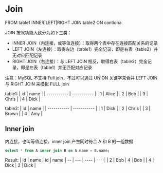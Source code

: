 # Join
FROM table1 INNER|LEFT|RIGHT JOIN table2 ON contiona

JOIN 按照功能大致分为如下三类：
- INNER JOIN（内连接，或等值连接）：取得两个表中存在连接匹配关系的记录
- LEFT JOIN（左连接）：取得左边（table1）完全记录，即是右表（table2）并无对应匹配记录
- RIGHT JOIN（右连接）：与 LEFT JOIN 相反，取得右表（table2）完全记录，即是左表（table1）并无匹配对应记录

注意：MySQL 不支持 Full join，不过可以通过 UNION 关键字来合并 LEFT JOIN 与 RIGHT JOIN 来模拟 FULL join

table1:
| id | name |
| ----------- | ----------- |
| 1 | Alice |
| 2 | Bob |
| 3 | Chris |
| 4 | Dick |

table2:
| id | name |
| ----------- | ----------- |
| 1 | Dick |
| 2 | Chris |
| 3 | Brown |
| 4 | Amy |

## Inner join
内连接，也叫等值连接，inner join 产生同时符合 A 和 B 的一组数据
```sql 
select * from A inner join B on A.name = B.name;
```
Result:
| id | name | id | name
| -- | --- | ---- | ----|
| 2 | Bob | 4 | Bob | 
| 4 | Dick | 2 | Dick |










